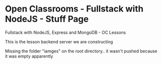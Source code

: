 # Open Classrooms - Fullstack with NodeJS - Stuff Page

Fullstack with NodeJS, Express and MongoDB - OC Lessons

This is the lesson backend server we are constructing

Missing the folder "iamges" on the root directory.. it wasn't pushed because it was empty apparently
